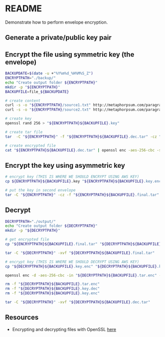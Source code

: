 # README

Demonstrate how to perform envelope encryption.  

## Generate a private/public key pair


## Encrypt the file using symmetric key (the envelope)

```sh
BACKUPDATE=$(date -u +"%Y%m%d_%H%M%S_Z")
ENCRYPTPATH="./backup/"
echo "Create output folder ${ENCRYPTPATH}"
mkdir -p "${ENCRYPTPATH}"
BACKUPFILE=file_${BACKUPDATE}

# create content
curl -s -o "${ENCRYPTPATH}/source1.txt" http://metaphorpsum.com/paragraphs/2  
curl -s -o "${ENCRYPTPATH}/source2.txt" http://metaphorpsum.com/paragraphs/5  

# create key
openssl rand 256 > "${ENCRYPTPATH}${BACKUPFILE}.key"

# create tar file
tar  -C "${ENCRYPTPATH}" -f "${ENCRYPTPATH}${BACKUPFILE}.dec.tar" -cz "source1.txt" "source2.txt"  

# create encrypted file
cat "${ENCRYPTPATH}${BACKUPFILE}.dec.tar" | openssl enc -aes-256-cbc -salt -out "${ENCRYPTPATH}${BACKUPFILE}.tar.enc" -pass "file:${ENCRYPTPATH}${BACKUPFILE}.key" -md sha256  
```

## Encrypt the key using asymmetric key

```sh
# encrypt key (THIS IS WHERE WE SHOULD ENCRYPT USING AWS KEY)
cp ${ENCRYPTPATH}${BACKUPFILE}.key "${ENCRYPTPATH}${BACKUPFILE}.key.enc"

# put the key in second envelope
tar -C "${ENCRYPTPATH}" -cz -f "${ENCRYPTPATH}${BACKUPFILE}.final.tar" "${BACKUPFILE}.tar.enc" "${BACKUPFILE}.key.enc" 
```

## Decrypt

```sh
DECRYPTPATH="./output/"
echo "Create output folder ${DECRYPTPATH}"
mkdir -p "${DECRYPTPATH}"

# get encrypted file
cp "${ENCRYPTPATH}${BACKUPFILE}.final.tar" "${DECRYPTPATH}${BACKUPFILE}.final.tar"

tar -C "${DECRYPTPATH}" -xvf "${DECRYPTPATH}${BACKUPFILE}.final.tar" 

# encrypt key (THIS IS WHERE WE SHOULD DECRYPT USING AWS KEY)
cp "${DECRYPTPATH}${BACKUPFILE}.key.enc" "${DECRYPTPATH}${BACKUPFILE}.key.dec"

openssl enc -d -aes-256-cbc -in "${DECRYPTPATH}${BACKUPFILE}.tar.enc" -pass "file:${DECRYPTPATH}${BACKUPFILE}.key.dec" -md sha256 > "${DECRYPTPATH}${BACKUPFILE}.dec.tar"

rm -f "${DECRYPTPATH}${BACKUPFILE}.tar.enc"
rm -f "${DECRYPTPATH}${BACKUPFILE}.key.dec"
rm -f "${DECRYPTPATH}${BACKUPFILE}.key.enc"

tar -C "${DECRYPTPATH}" -xvf "${DECRYPTPATH}${BACKUPFILE}.dec.tar"
```

## Resources

* Encrypting and decrypting files with OpenSSL [here](https://opensource.com/article/21/4/encryption-decryption-openssl)  
